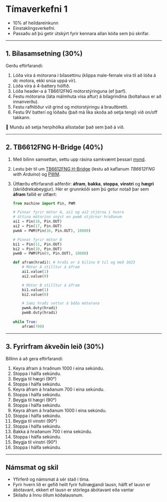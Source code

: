 # Tímaverkefni 1

- 10% af heildareinkunn
- Einstaklingsverkefni.
- Passaðu að þú getir útskýrt fyrir kennara allan kóða sem þú skrifar.
  
---

## 1. Bílasamsetning (30%)

Gerðu eftirfarandi:

1. Lóða víra á mótorana í bílasettinu (klippa male-female víra til að lóða á dc motora, ekki snúa uppá vír).
1. Lóða víra á 4-battery hólfið.
1. Lóða header-a á TB6612FNG mótorstýringuna (ef þarf).
1. Festu mótorana (láta málmhuta vísa aftur) á bílagrindina (boltahaus er að innanverðu).
1. Festu rafhlöður við grind og mótorstýringu á brauðbretti.
1. Festu 9V batterí og lóðaðu (það má líka skoða að setja tengi) við on/off takkann. 

:safety_vest: Mundu að setja herpihólka allsstaðar það sem það á við.

---

## 2. TB6612FNG H-Bridge (40%)

1. Með bílinn samsettan, settu upp rásina samkvæmt þessari [mynd](https://raw.githubusercontent.com/VESM2VT/ESP32/refs/heads/main/myndir/bill_h24_init.png). 
1. Lestu þér til um [TB6612FNG H-Bridge](https://dronebotworkshop.com/tb6612fng-h-bridge/) (lestu að kaflanum *TB6612FNG with Arduino*) og [PWM](https://github.com/VESM2VT/ESP32/blob/main/kennsluefni/analog.md#lesi%C3%B0-fr%C3%A1-pinna).
1. Útfærðu eftirfarandi aðferðir: **áfram**, **bakka**, **stoppa**, **vinstri** og **hægri** (skriðdrekabeygjur). Hér er grunnkóði sem þú getur notað þar sem **áfram** fallið er útfært:

    ```python
    from machine import Pin, PWM

    # Pinnar fyrir mótor A, ai1 og ai2 stjórna í hvora
    # áttina mótorinn snýst en pwmA stjórnar hraðanum
    ai1 = Pin(18, Pin.OUT)
    ai2 = Pin(17, Pin.OUT)
    pwmA = PWM(Pin(16, Pin.OUT), 10000)

    # Pinnar fyrir mótor B
    bi1 = Pin(11, Pin.OUT)
    bi2 = Pin(10, Pin.OUT)
    pwmB = PWM(Pin(9, Pin.OUT), 10000)

    def afram(hradi): # hraði er á bilinu 0 til og með 1023
        # Mótor A stilltur á áfram
        ai1.value(1)
        ai2.value(0)

        # Mótor B stilltur á áfram
        bi1.value(1)
        bi2.value(0)

        # Sami hraði settur á báða mótorana
        pwmA.duty(hradi)
        pwmB.duty(hradi)
        
    while True:
        afram(700)
    ```

---

## 3. Fyrirfram ákveðin leið (30%)

Bíllinn á að gera eftirfarandi:

1. Keyra áfram á hraðnum 1000 í eina sekúndu.
1. Stoppa í hálfa sekúndu.
1. Beygja til hægri (90°)
1. Stoppa í hálfa sekúndu.
1. Keyra áfram á hraðanum 700 í eina sekúndu.
1. Stoppa í hálfa sekúndu.
1. Beygja til hægri (90°)
1. Stoppa í hálfa sekúndu.
1. Keyra áfram á hraðanum 1000 í eina sekúndu.
1. Stoppa í hálfa sekúndu.
1. Beygja til vinstri (90°)
1. Stoppa í hálfa sekúndu.
1. Bakka á hraðanum 700 í eina sekúndu.
1. Stoppa í hálfa sekúndu.
1. Beygja til vinstri (90°)
1. Stoppa í hálfa sekúndu.

---

## Námsmat og skil

- Yfirferð og námsmat á sér stað í tíma.
- Fyrir hvern lið er gefið heilt fyrir fullnægjandi lausn, hálft ef lausn er ábótavant, ekkert ef lausn er stórlega ábótavant eða vantar
- Skilaðu á Innu öllum kóðalausnum.

